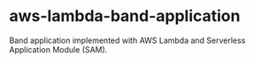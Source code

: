 # aws-lambda-band-application
Band application implemented with AWS Lambda and Serverless Application Module (SAM).
